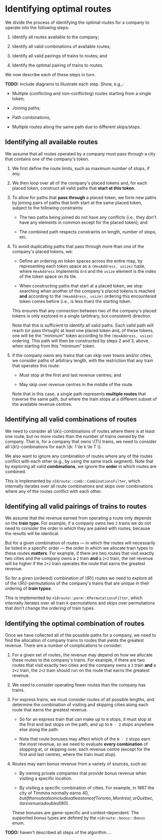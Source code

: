# Identifying optimal routes

We divide the process of identifying the optimal routes for a company to
operate into the following steps:

1. Identify all routes available to the company;

2. Identify all valid combinations of available routes;

3. Identify all valid pairings of trains to routes; and

4. Identify the optimal pairing of trains to routes.

We now describe each of these steps in turn.

**TODO:** include diagrams to illustrate each step.
Show, e.g.,:

- Multiple (conflicting and non-conflicting) routes starting from a single
  token;

- Joining paths;

- Path combinations;

- Multiple routes along the same path due to different skips/stops.

## Identifying all available routes

We assume that all routes operated by a company must pass through a city that
contains one of the company's token.

1. We first define the route limits, such as maximum number of stops, if any.

2. We then loop over all of the company's placed tokens and, for each placed
   token, construct all valid paths that **start at this token**.

3. To allow for paths that **pass through** a placed token, we form new paths
   by joining pairs of paths that both start at the same placed token, subject
   to the following constraints:

   - The two paths being joined do not have any conflicts (i.e., they don't
     have any elements in common except for the placed token); and

   - The combined path respects constraints on length, number of stops, etc.

4. To avoid duplicating paths that pass through more than one of the company's
   placed tokens, we:

   - Define an ordering on token spaces across the entire map, by representing
     each token space as a `(HexAddress, usize)` tuple, where `HexAddress`
     implements `Ord` and the `usize` element is the index of the token space
     on its tile.

   - When constructing paths that start at a placed token, we stop searching
     when another of the company's placed tokens is reached **and** according
     to the `(HexAddress, usize)` ordering this encountered token comes before
     (i.e., is less than) the starting token.

   This ensures that any connection between two of the company's placed tokens
   is only explored in a single (arbitrary, but consistent) direction.

   Note that this is sufficient to identify all valid paths.
   Each valid path will reach (or pass through) at least one placed token and,
   of these tokens, one will be the "minimum" token according to the
   `(HexAddress, usize)` ordering.
   This path will then be constructed by steps 2 and 3, above, when starting
   from this "minimum" token.

5. If the company owns any trains that can skip over towns and/or cities, we
   consider paths of arbitrary length, with the restriction that any train
   that operates this route:

   - Must stop at the first and last revenue centres; and

   - May skip over revenue centres in the middle of the route.

   Note that in this case, a single path represents **multiple routes** that
   traverse the same path, but where the train stops at a different subset of
   the available revenue centres.

## Identifying all valid combinations of routes

We need to consider all \\(k\\)-combinations of routes where there is at least
one route, but no more routes than the number of trains owned by the company.
That is, for a company that owns \\(T\\) trains, we need to consider all
\\(k\\)-combinations for each \\(k: 1 \le k \le T \\).

We also want to ignore any combination of routes where any of the routes
conflict with each other (e.g., by using the same track segment).
Note that by exploring all valid **combinations**, we ignore the **order** in
which routes are combined.

This is implemented by `n18route::comb::CombinationsFilter`, which internally
iterates over all route combinations and skips over combinations where any of
the routes conflict with each other.

## Identifying all valid pairings of trains to routes

We assume that the revenue earned from operating a route only depends on the
**train type**.
For example, if a company owns two `2` trains we do not need to consider the
order in which they are paired with routes, because the results will be
identical.

But for a given combination of routes &mdash; in which the routes will
necessarily be listed in a specific order &mdash; the order in which we
allocate train types to these routes **matters**.
For example, if there are two routes that visit exactly two cities and the
company owns a `2` train **and** a `2+2` train, the net revenue will be higher
if the `2+2` train operates the route that earns the greatest revenue.

So for a given (ordered) combination of \\(R\\) routes we need to explore all
of the \\(R\\)-permutations of the company's trains that are unique in their
ordering of **train types**.

This is implemented by `n18route::perm::KPermutationsFilter`, which internally
iterates over all train *k*-permutations and skips over permutations that
don't change the ordering of train types.

## Identifying the optimal combination of routes

Once we have collected all of the possible paths for a company, we need to
find the allocation of company trains to routes that yields the greatest
revenue.
There are a number of complications to consider:

1. For a given set of routes, the revenue may depend on how we allocate these
   routes to the company's trains.
   For example, if there are two routes that visit exactly two cities and the
   company owns a `2` train **and** a `2+2` train, the `2+2` train should run
   on the route that earns the greatest revenue.

2. We need to consider operating fewer routes than the company has trains.

3. For express trains, we must consider routes of all possible lengths, and
   determine the combination of visiting and skipping cities along each route
   that earns the greatest revenue.

   + So for an express train that can make up to `N` stops, it must stop at
     the first and last stops on the path, and up to `N - 2` stops anywhere
     else along the path.

   + Note that route bonuses may affect which of the `N - 2` stops earn the
     most revenue, so we need to evaluate **every combination** of stopping
     at, or skipping over, each revenue centre (except for the first and last
     centres, where the train must stop).

4. Routes may earn bonus revenue from a variety of sources, such as:

   + By owning private companies that provide bonus revenue when visiting a
     specific location.

   + By visiting a specific combination of cities.
     For example, in 1867 the city of Timmins normally earns $40, but if the
     route also includes at least one of Toronto, Montréal, or Québec, its
     revenue is doubled ($80).

   These bonuses are game-specific and context-dependent.
   The supported bonus types are defined by the `n18route::bonus::Bonus` enum.

**TODO:** haven't described all steps of the algorithm ...
